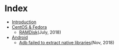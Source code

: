 <script language="javascript" type="text/javascript" src="/LanguageBar.js"></script>
<!-- # michaelx-corner -->
# Index

- [Introduction](./introduction.md)
- [CentOS & Fedora](./CentOS-Fedora/README.md)
  - [RAMDisk](./CentOS-Fedora/RAMDisk.md)(July, 2018)
- [Android](./Android/README.md)
  - [Adb failed to extract native libraries](./Android/Adb-failed-to-extract-native-libraries.md)(Nov, 2018)

